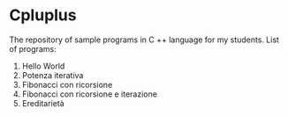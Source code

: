 # Cpluplus
The repository of sample programs in C ++ language for my students.
List of programs:
  1) Hello World
  2) Potenza iterativa
  3) Fibonacci con ricorsione
  4) Fibonacci con ricorsione e iterazione
  5) Ereditarietà
